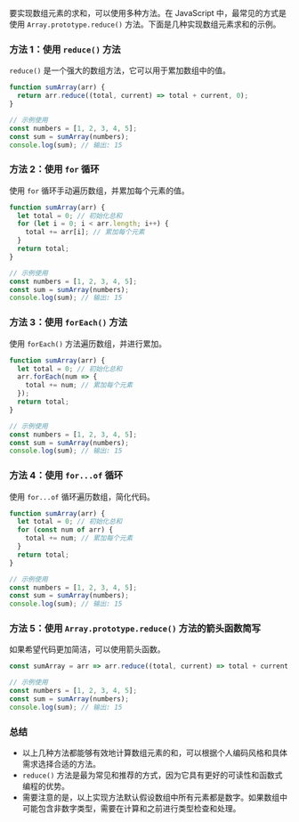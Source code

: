 要实现数组元素的求和，可以使用多种方法。在 JavaScript 中，最常见的方式是使用 `Array.prototype.reduce()` 方法。下面是几种实现数组元素求和的示例。

### 方法 1：使用 `reduce()` 方法

`reduce()` 是一个强大的数组方法，它可以用于累加数组中的值。

```javascript
function sumArray(arr) {
  return arr.reduce((total, current) => total + current, 0);
}

// 示例使用
const numbers = [1, 2, 3, 4, 5];
const sum = sumArray(numbers);
console.log(sum); // 输出: 15
```

### 方法 2：使用 `for` 循环

使用 `for` 循环手动遍历数组，并累加每个元素的值。

```javascript
function sumArray(arr) {
  let total = 0; // 初始化总和
  for (let i = 0; i < arr.length; i++) {
    total += arr[i]; // 累加每个元素
  }
  return total;
}

// 示例使用
const numbers = [1, 2, 3, 4, 5];
const sum = sumArray(numbers);
console.log(sum); // 输出: 15
```

### 方法 3：使用 `forEach()` 方法

使用 `forEach()` 方法遍历数组，并进行累加。

```javascript
function sumArray(arr) {
  let total = 0; // 初始化总和
  arr.forEach(num => {
    total += num; // 累加每个元素
  });
  return total;
}

// 示例使用
const numbers = [1, 2, 3, 4, 5];
const sum = sumArray(numbers);
console.log(sum); // 输出: 15
```

### 方法 4：使用 `for...of` 循环

使用 `for...of` 循环遍历数组，简化代码。

```javascript
function sumArray(arr) {
  let total = 0; // 初始化总和
  for (const num of arr) {
    total += num; // 累加每个元素
  }
  return total;
}

// 示例使用
const numbers = [1, 2, 3, 4, 5];
const sum = sumArray(numbers);
console.log(sum); // 输出: 15
```

### 方法 5：使用 `Array.prototype.reduce()` 方法的箭头函数简写

如果希望代码更加简洁，可以使用箭头函数。

```javascript
const sumArray = arr => arr.reduce((total, current) => total + current, 0);

// 示例使用
const numbers = [1, 2, 3, 4, 5];
const sum = sumArray(numbers);
console.log(sum); // 输出: 15
```

### 总结

- 以上几种方法都能够有效地计算数组元素的和，可以根据个人编码风格和具体需求选择合适的方法。
- `reduce()` 方法是最为常见和推荐的方式，因为它具有更好的可读性和函数式编程的优势。
- 需要注意的是，以上实现方法默认假设数组中所有元素都是数字。如果数组中可能包含非数字类型，需要在计算和之前进行类型检查和处理。